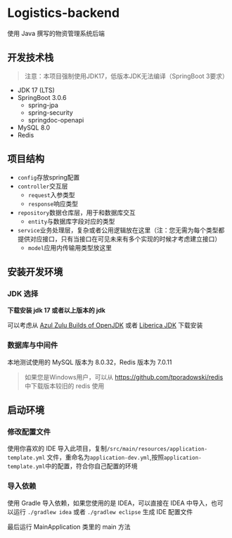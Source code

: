 # Logistics-backend

使用 Java 撰写的物资管理系统后端

## 开发技术栈

> 注意：本项目强制使用JDK17，低版本JDK无法编译（SpringBoot 3要求）

- JDK 17 (LTS)
- SpringBoot 3.0.6
    - spring-jpa
    - spring-security
    - springdoc-openapi
- MySQL 8.0
- Redis

## 项目结构

- `config`存放spring配置
- `controller`交互层
    - `request`入参类型
    - `response`响应类型
- `repository`数据仓库层，用于和数据库交互
    - `entity`与数据库字段对应的类型
- `service`业务处理层，复杂或者公用逻辑放在这里（注：您无需为每个类型都提供对应接口，只有当接口在可见未来有多个实现的时候才考虑建立接口）
    - `model`应用内传输用类型放这里

## 安装开发环境

### JDK 选择

**下载安装 jdk 17 或者以上版本的 jdk**

可以考虑从 [Azul Zulu Builds of OpenJDK](https://www.azul.com/downloads/?version=java-17-lts&package=jdk)
或者 [Liberica JDK](https://bell-sw.com/pages/downloads/#/java-17-lts) 下载安装

### 数据库与中间件

本地测试使用的 MySQL 版本为 8.0.32，Redis 版本为 7.0.11

> 如果您是Windows用户，可以从 https://github.com/tporadowski/redis 中下载版本较旧的 redis 使用

## 启动环境

### 修改配置文件

使用你喜欢的 IDE 导入此项目，复制`/src/main/resources/application-template.yml`
文件，重命名为`application-dev.yml`,按照`application-template.yml`中的配置，符合你自己配置的环境

### 导入依赖

使用 Gradle 导入依赖，如果您使用的是 IDEA，可以直接在 IDEA 中导入，也可以运行
`./gradlew idea` 或者 `./gradlew eclipse` 生成 IDE 配置文件

最后运行 MainApplication 类里的 main 方法

